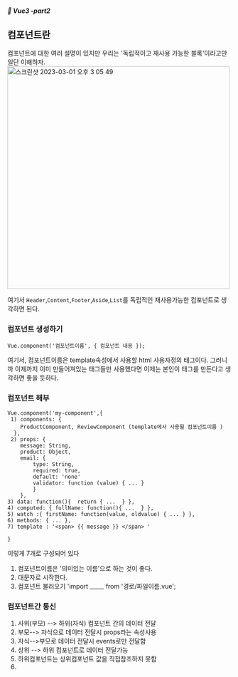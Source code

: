 ##### :cactus: Vue3 -part2

## 컴포넌트란
컴포넌트에 대한 여러 설명이 있지만 우리는 '독립적이고 재사용 가능한 블록'이라고만 일단 이해하자.  
<img width="500" alt="스크린샷 2023-03-01 오후 3 05 49" src="https://user-images.githubusercontent.com/48478079/222058461-95eed3d6-8ebc-4e83-ad8d-ba7bb1e0c69c.png">

여기서 ``` Header ```,``` Content ```,``` Footer ```,``` Aside ```,``` List ```를 독립적인 재사용가능한 컴포넌트로 생각하면 된다.


### 컴포넌트 생성하기
```
Vue.component('컴포넌트이름', { 컴포넌트 내용 }); 
```
여기서, 컴포넌트이름은 template속성에서 사용할 html 사용자정의 태그이다. 그러니까 이제까지 이미 만들어져있는 태그들만 사용했다면 이제는 본인이 태그를 만든다고 생각하면 좋을 듯하다.

### 컴포넌트 해부
```
Vue.component('my-component',{
 1) components: {
    ProductComponent, ReviewComponent (template에서 사용될 컴포넌트이름 )
  },
 2) props: {
    message: String,
    product: Object,
    email: {
        type: String,
        required: true,
        default: 'none'
        validator: function (value) { ... }
        }
    },
3) data: function(){  return { ...  } },
4) computed: { fullName: function(){ ...  } },
5) watch :{ firstName: function(value, oldvalue) { ... } },
6) methods: { ... },
7) template : '<span> {{ message }} </span> '

}

```
이렇게 7개로 구성되어 있다




1. 컴포넌트이름은 '의미있는 이름'으로 하는 것이 좋다.   
2. 대문자로 시작한다.   
3. 컴포넌트 불러오기 'import _____ from '경로/파일이름.vue';


### 컴포넌트간 통신
1. 사위(부모) --> 하위(자식) 컴포넌트 간의 데이터 전달
2. 부모--> 자식으로 데이터 전달시 props라는 속성사용
3. 자식-->부모로 데이터 전달시 events로만 전달함
4. 상위 --> 하위 컴포넌트로 데이터 전달가능
5. 하위컴포넌트는 상위컴포넌트 값을 직접참조하지 못함
6. 

